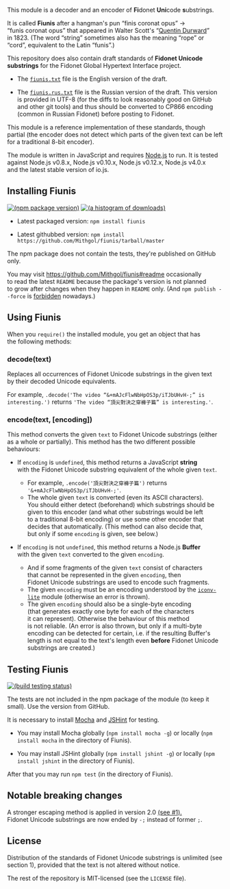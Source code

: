 This module is a decoder and an encoder of <b>Fi</b>donet <b>Uni</b>code <b>s</b>ubstrings.

It is called **Fiunis** after a hangman's pun “finis coronat opus” → “funis coronat opus” that appeared in Walter Scott's “[Quentin Durward](http://en.wikipedia.org/wiki/Quentin_Durward)” in 1823. (The word “string” sometimes also has the meaning “rope” or “cord”, equivalent to the Latin “funis”.)

This repository does also contain draft standards of **Fidonet Unicode substrings** for the Fidonet Global Hypertext Interface project.

* The [`fiunis.txt`](fiunis.txt) file is the English version of the draft.

* The [`fiunis.rus.txt`](fiunis.rus.txt) file is the Russian version of the draft. This version is provided in UTF-8 (for the diffs to look reasonably good on GitHub and other git tools) and thus should be converted to CP866 encoding (common in Russian Fidonet) before posting to Fidonet.

This module is a reference implementation of these standards, though partial (the encoder does not detect which parts of the given text can be left for a traditional 8-bit encoder).

The module is written in JavaScript and requires [Node.js](http://nodejs.org/) to run. It is tested against Node.js v0.8.x, Node.js v0.10.x, Node.js v0.12.x, Node.js v4.0.x and the latest stable version of io.js.

## Installing Fiunis

[![(npm package version)](https://nodei.co/npm/fiunis.png?downloads=true)](https://npmjs.org/package/fiunis) [![(a histogram of downloads)](https://nodei.co/npm-dl/fiunis.png?months=3&height=2)](https://npmjs.org/package/fiunis)

* Latest packaged version: `npm install fiunis`

* Latest githubbed version: `npm install https://github.com/Mithgol/fiunis/tarball/master`

The npm package does not contain the tests, they're published on GitHub only.

You may visit https://github.com/Mithgol/fiunis#readme occasionally to read the latest `README` because the package's version is not planned to grow after changes when they happen in `README` only. (And `npm publish --force` is [forbidden](http://blog.npmjs.org/post/77758351673/no-more-npm-publish-f) nowadays.)

## Using Fiunis

When you `require()` the installed module, you get an object that has the following methods:

### decode(text)

Replaces all occurrences of Fidonet Unicode substrings in the given text by their decoded Unicode equivalents.

For example, `.decode('The video “&+mAJcFlwNbHpOS3p/iTJbUHvH-;” is interesting.')` returns `'The video “頂尖對決之穿褲子篇” is interesting.'`.

### encode(text, [encoding])

This method converts the given `text` to Fidonet Unicode substrings (either as a whole or partially). This method has the two different possible behaviours:

* If `encoding` is `undefined`, this method returns a JavaScript **string** with the Fidonet Unicode substring equivalent of the whole given `text`.
   * For example, `.encode('頂尖對決之穿褲子篇')` returns `'&+mAJcFlwNbHpOS3p/iTJbUHvH-;'`.
   * The whole given `text` is converted (even its ASCII characters). You should either detect (beforehand) which substrings should be given to this encoder (and what other substrings would be left to a traditional 8-bit encoding) or use some other encoder that decides that automatically. (This method can also decide that, but only if some `encoding` is given, see below.)

* If `encoding` is not `undefined`, this method returns a Node.js **Buffer** with the given `text` converted to the given `encoding`.
   * And if some fragments of the given `text` consist of characters that cannot be represented in the given `encoding`, then Fidonet Unicode substrings are used to encode such fragments.
   * The given `encoding` must be an encoding understood by the [`iconv-lite`](https://github.com/ashtuchkin/iconv-lite) module (otherwise an error is thrown).
   * The given `encoding` should also be a single-byte encoding (that generates exactly one byte for each of the characters it can represent). Otherwise the behaviour of this method is not reliable. (An error is also thrown, but only if a multi-byte encoding can be detected for certain, i.e. if the resulting Buffer's length is not equal to the text's length even **before** Fidonet Unicode substrings are created.)

## Testing Fiunis

[![(build testing status)](https://img.shields.io/travis/Mithgol/fiunis/master.svg?style=plastic)](https://travis-ci.org/Mithgol/fiunis)

The tests are not included in the npm package of the module (to keep it small). Use the version from GitHub.

It is necessary to install [Mocha](http://visionmedia.github.io/mocha/) and [JSHint](http://jshint.com/) for testing.

* You may install Mocha globally (`npm install mocha -g`) or locally (`npm install mocha` in the directory of Fiunis).

* You may install JSHint globally (`npm install jshint -g`) or locally (`npm install jshint` in the directory of Fiunis).

After that you may run `npm test` (in the directory of Fiunis).

## Notable breaking changes

A stronger escaping method is applied in version 2.0 [(see #1).](https://github.com/Mithgol/fiunis/issues/1) Fidonet Unicode substrings are now ended by `-;` instead of former `;`.

## License

Distribution of the standards of Fidonet Unicode substrings is unlimited (see section 1), provided that the text is not altered without notice.

The rest of the repository is MIT-licensed (see the `LICENSE` file).
